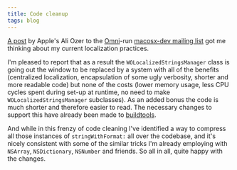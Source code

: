 ```yaml
---
title: Code cleanup
tags: blog
---
```


[A post](http://www.omnigroup.com/mailman/archive/macosx-dev/2006-September/059280.html) by Apple's Ali Ozer to the [Omni](http://www.omnigroup.com/)-run [macosx-dev mailing list](http://www.omnigroup.com/mailman/listinfo/macosx-dev) got me thinking about my current localization practices.

I'm pleased to report that as a result the `WOLocalizedStringsManager` class is going out the window to be replaced by a system with all of the benefits (centralized localization, encapsulation of some ugly verbosity, shorter and more readable code) but none of the costs (lower memory usage, less CPU cycles spent during set-up at runtime, no need to make `WOLocalizedStringsManager` subclasses). As an added bonus the code is much shorter and therefore easier to read. The necessary changes to support this have already been made to [buildtools](http://typechecked.net/a/products/buildtools/).

And while in this frenzy of code cleaning I've identified a way to compress all those instances of `stringWithFormat:` all over the codebase, and it's nicely consistent with some of the similar tricks I'm already employing with `NSArray`, `NSDictionary`, `NSNumber` and friends. So all in all, quite happy with the changes.
